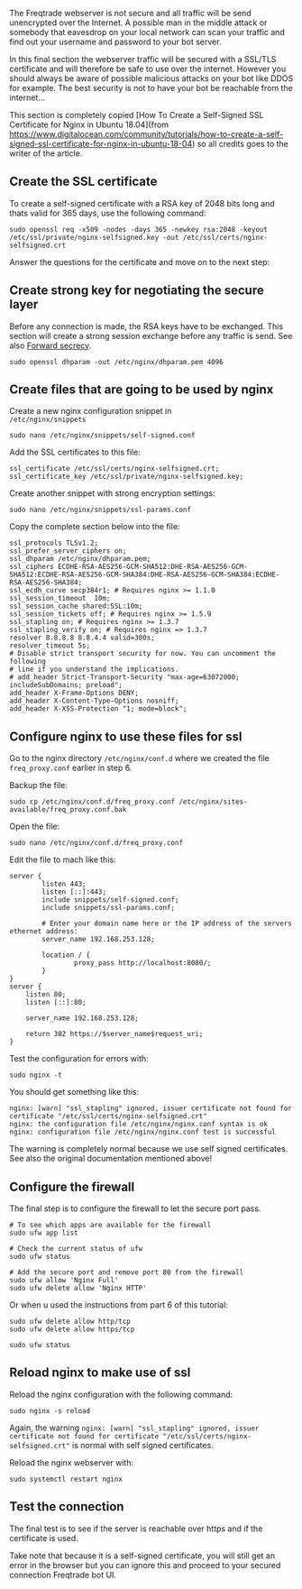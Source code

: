 The Freqtrade webserver is not secure and all traffic will be send unencrypted over the Internet. A possible man in the middle attack or somebody that eavesdrop on your local network can scan your traffic and find out your username and password to your bot server.

In this final section the webserver traffic will be secured with a SSL/TLS certificate and will therefore be safe to use over the internet. However you should always be aware of possible malicious attacks on your bot like DDOS for example. The best security is not to have your bot be reachable from the internet...

This section is completely copied [How To Create a Self-Signed SSL Certificate for Nginx in Ubuntu 18.04](from https://www.digitalocean.com/community/tutorials/how-to-create-a-self-signed-ssl-certificate-for-nginx-in-ubuntu-18-04) so all credits goes to the writer of the article.

## Create the SSL certificate

To create a self-signed certificate with a RSA key of 2048 bits long and thats valid for 365 days, use the following command:

```
sudo openssl req -x509 -nodes -days 365 -newkey rsa:2048 -keyout /etc/ssl/private/nginx-selfsigned.key -out /etc/ssl/certs/nginx-selfsigned.crt
```

Answer the questions for the certificate and move on to the next step:

## Create strong key for negotiating the secure layer

Before any connection is made, the RSA keys have to be exchanged. This section will create a strong session exchange before any traffic is send. See also [Forward secrecy](https://en.wikipedia.org/wiki/Forward_secrecy).

```
sudo openssl dhparam -out /etc/nginx/dhparam.pem 4096
```

## Create files that are going to be used by nginx

Create a new nginx configuration snippet in  
``/etc/nginx/snippets``

```
sudo nano /etc/nginx/snippets/self-signed.conf
```

Add the SSL certificates to this file:

```
ssl_certificate /etc/ssl/certs/nginx-selfsigned.crt;
ssl_certificate_key /etc/ssl/private/nginx-selfsigned.key;
```

Create another snippet with strong encryption settings:

```
sudo nano /etc/nginx/snippets/ssl-params.conf
```

Copy the complete section below into the file:

```
ssl_protocols TLSv1.2;
ssl_prefer_server_ciphers on;
ssl_dhparam /etc/nginx/dhparam.pem;
ssl_ciphers ECDHE-RSA-AES256-GCM-SHA512:DHE-RSA-AES256-GCM-SHA512:ECDHE-RSA-AES256-GCM-SHA384:DHE-RSA-AES256-GCM-SHA384:ECDHE-RSA-AES256-SHA384;
ssl_ecdh_curve secp384r1; # Requires nginx >= 1.1.0
ssl_session_timeout  10m;
ssl_session_cache shared:SSL:10m;
ssl_session_tickets off; # Requires nginx >= 1.5.9
ssl_stapling on; # Requires nginx >= 1.3.7
ssl_stapling_verify on; # Requires nginx => 1.3.7
resolver 8.8.8.8 8.8.4.4 valid=300s;
resolver_timeout 5s;
# Disable strict transport security for now. You can uncomment the following
# line if you understand the implications.
# add_header Strict-Transport-Security "max-age=63072000; includeSubDomains; preload";
add_header X-Frame-Options DENY;
add_header X-Content-Type-Options nosniff;
add_header X-XSS-Protection "1; mode=block";
```

## Configure nginx to use these files for ssl

Go to the nginx directory ``/etc/nginx/conf.d`` where we created the file ``freq_proxy.conf`` earlier in step 6.

Backup the file:

```
sudo cp /etc/nginx/conf.d/freq_proxy.conf /etc/nginx/sites-available/freq_proxy.conf.bak
```


Open the file:

```
sudo nano /etc/nginx/conf.d/freq_proxy.conf
```

Edit the file to mach like this:

```
server {
        listen 443;
        listen [::]:443;
        include snippets/self-signed.conf;
        include snippets/ssl-params.conf;

        # Enter your domain name here or the IP address of the servers ethernet address:
        server_name 192.168.253.128;

        location / {
                proxy_pass http://localhost:8080/;
        }
}
server {
    listen 80;
    listen [::]:80;

    server_name 192.168.253.128;

    return 302 https://$server_name$request_uri;
}
```
Test the configuration for errors with:

```
sudo nginx -t
```

You should get something like this:

```
nginx: [warn] "ssl_stapling" ignored, issuer certificate not found for certificate "/etc/ssl/certs/nginx-selfsigned.crt"
nginx: the configuration file /etc/nginx/nginx.conf syntax is ok
nginx: configuration file /etc/nginx/nginx.conf test is successful
```

The warning is completely normal because we use self signed certificates. See also the original documentation mentioned above!

## Configure the firewall

The final step is to configure the firewall to let the secure port pass.

```
# To see which apps are available for the firewall
sudo ufw app list

# Check the current status of ufw
sudo ufw status

# Add the secure port and remove port 80 from the firewall
sudo ufw allow 'Nginx Full'
sudo ufw delete allow 'Nginx HTTP'
```

Or when u used the instructions from part 6 of this tutorial:

```
sudo ufw delete allow http/tcp
sudo ufw delete allow https/tcp

sudo ufw status
```

## Reload nginx to make use of ssl

Reload the nginx configuration with the following command:

```
sudo nginx -s reload
```

Again, the warning ``nginx: [warn] "ssl_stapling" ignored, issuer certificate not found for certificate "/etc/ssl/certs/nginx-selfsigned.crt"`` is normal with self signed certificates.

Reload the nginx webserver with:

```
sudo systemctl restart nginx
```

## Test the connection

The final test is to see if the server is reachable over https and if the certificate is used.

Take note that because it is a self-signed certificate, you will still get an error in the browser but you can ignore this and proceed to your secured connection Freqtrade bot UI.

